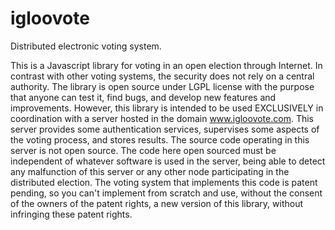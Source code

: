 igloovote
=========

Distributed electronic voting system.

This is a Javascript library for voting in an open election through Internet. In contrast with other voting systems, the security does not rely on a central authority. The library is open source under LGPL license with the purpose that anyone can test it, find bugs, and develop new features and improvements. However, this library is intended to be used EXCLUSIVELY in coordination with a server hosted in the domain www.igloovote.com. This server provides some authentication services, supervises some aspects of the voting process, and stores results. The source code operating in this server is not open source. The code here open sourced must be independent of whatever software is used in the server, being able to detect any malfunction of this server or any other node participating in the distributed election.
The voting system that implements this code is patent pending, so you can't implement from scratch and use, without the consent of the owners of the patent rights, a new version of this library, without infringing these patent rights.
